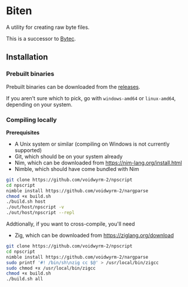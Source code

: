 # Biten

A utility for creating raw byte files.

This is a successor to [Bytec](https://github.com/voidwyrm-2/bytec).

## Installation

### Prebuilt binaries

Prebuilt binaries can be downloaded from the [releases](https://github.com/voidwyrm-2/npscript/releases/latest).

If you aren't sure which to pick, go with `windows-amd64` or `linux-amd64`, depending on your system.

### Compiling locally

**Prerequisites**
- A Unix system or similar (compiling on Windows is not currently supported)
- Git, which should be on your system already
- Nim, which can be downloaded from https://nim-lang.org/install.html
- Nimble, which should have come bundled with Nim

```sh
git clone https://github.com/voidwyrm-2/npscript
cd npscript
nimble install https://github.com/voidwyrm-2/nargparse
chmod +x build.sh
./build.sh host
./out/host/npscript -v
./out/host/npscript --repl
```

Addtionally, if you want to cross-compile, you'll need
- Zig, which can be downloaded from https://ziglang.org/download

```sh
git clone https://github.com/voidwyrm-2/npscript
cd npscript
nimble install https://github.com/voidwyrm-2/nargparse
sudo printf '#! /bin/sh\nzig cc $@' > /usr/local/bin/zigcc
sudo chmod +x /usr/local/bin/zigcc
chmod +x build.sh
./build.sh all
```
